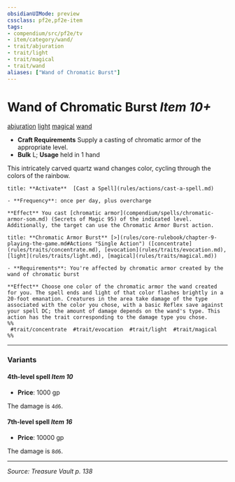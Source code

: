 ```yaml
---
obsidianUIMode: preview
cssclass: pf2e,pf2e-item
tags:
- compendium/src/pf2e/tv
- item/category/wand/
- trait/abjuration
- trait/light
- trait/magical
- trait/wand
aliases: ["Wand of Chromatic Burst"]
---
```

# Wand of Chromatic Burst *Item 10+*  
[abjuration](abjuration.md "Abjuration School Trait")  [light](Reference/Rules/Traits/light.md "Light Effect Trait")  [magical](magical.md "Magical Item Trait")  [wand](wand.md "Wand Item Trait")  

- **Craft Requirements** Supply a casting of chromatic armor of the appropriate level.
- **Bulk** L; **Usage** held in 1 hand

This intricately carved quartz wand changes color, cycling through the colors of the rainbow.

```ad-embed-ability
title: **Activate**  [Cast a Spell](rules/actions/cast-a-spell.md)

- **Frequency**: once per day, plus overcharge

**Effect** You cast [chromatic armor](compendium/spells/chromatic-armor-som.md) (Secrets of Magic 95) of the indicated level. Additionally, the target can use the Chromatic Armor Burst action.
```

```ad-embed-ability
title: **Chromatic Armor Burst** [>](rules/core-rulebook/chapter-9-playing-the-game.md#Actions "Single Action") ([concentrate](rules/traits/concentrate.md), [evocation](rules/traits/evocation.md), [light](rules/traits/light.md), [magical](rules/traits/magical.md))

- **Requirements**: You're affected by chromatic armor created by the wand of chromatic burst

**Effect** Choose one color of the chromatic armor the wand created for you. The spell ends and light of that color flashes brightly in a 20-foot emanation. Creatures in the area take damage of the type associated with the color you chose, with a basic Reflex save against your spell DC; the amount of damage depends on the wand's type. This action has the trait corresponding to the damage type you chose.  
%%
 #trait/concentrate  #trait/evocation  #trait/light  #trait/magical 
%%
```

---

### Variants

#### 4th-level spell *Item 10*

- **Price**: 1000 gp

The damage is `4d6`.

#### 7th-level spell *Item 16*

- **Price**: 10000 gp

The damage is `8d6`.

---
*Source: Treasure Vault p. 138*